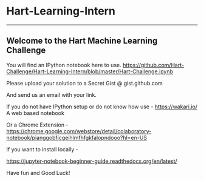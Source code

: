 # Hart-Learning-Intern

-------------------------
## Welcome to the Hart Machine Learning Challenge


You will find an IPython notebook here to use. https://github.com/Hart-Challenge/Hart-Learning-Intern/blob/master/Hart-Challenge.ipynb


Please upload your solution to a Secret Gist @ gist.github.com

And send us an email with your link.


If you do not have IPython setup or do not know how use - https://wakari.io/ A web based notebook

Or a Chrome Extension - https://chrome.google.com/webstore/detail/colaboratory-notebook/pianggobfjcgeihlmfhfgkfalopndooo?hl=en-US


If you want to install locally - 

https://jupyter-notebook-beginner-guide.readthedocs.org/en/latest/




Have fun and Good Luck!
